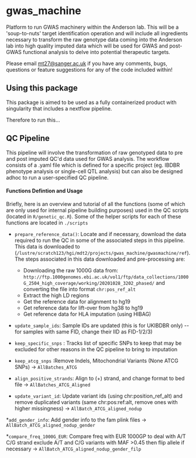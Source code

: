# gwas_machine
Platform to run GWAS machinery within the Anderson lab. This will be a 'soup-to-nuts' target identification operation and will include all ingredients necessary to transform the raw genotype data coming into the Anderson lab into high quality imputed data which will be used for GWAS and post-GWAS functional analysis to delve into potential therapeutic targets.

Please email mt27@sanger.ac.uk if you have any comments, bugs, questions or feature suggestions for any of the code included within!

## Using this package

This package is aimed to be used as a fully containerized product with singularity that includes a nextflow pipeline.

Therefore to run this...

## QC Pipeline

This pipeline will involve the transformation of raw genotyped data to pre and post imputed QC'd data used for GWAS analysis. The workflow consists of a .yaml file which is defined for a specific project (eg. IBDBR phenotype analysis or single-cell QTL analysis) but can also be designed adhoc to run a user-specified QC pipeline. 

#### Functions Defintion and Usage

Briefly, here is an overview and tutorial of all the functions (some of which are only used for internal pipeline building purposes) used in the QC scripts (located in `R/genetic_qc.R`). Some of the helper scripts for each of these functions are located in `./scripts`

* `prepare_reference_data()`: Locate and if necessary, download the data required to run the QC in some of the associated steps in this pipeline. This data is downloaded to (`/lustre/scratch123/hgi/mdt2/projects/gwas_machine/gwasmachine/ref`). The steps associated in this data downloaded and pre-processing are:
  + Downloading the raw 1000G data from:         `http://ftp.1000genomes.ebi.ac.uk/vol1/ftp/data_collections/1000G_2504_high_coverage/working/20201028_3202_phased/` and converting    the file into format `chr:pos_ref_alt`
  + Extract the high LD regions
  + Get the reference data for alignment to hg19
  + Get reference data for lift-over from hg38 to hg19
  + Get reference data for HLA imputation (using HIBAG)

* `update_sample_ids`: Sample IDs are updated (this is for UKIBDBR only) -- for samples with same FID, change their IID as FID-1/2/3)

* `keep_specific_snps` : Tracks list of specific SNPs to keep that may be excluded for other reasons in the QC pipeline to bring to imputation

* `keep_atcg_snps` :Remove Indels, Mitochondrial Variants (None ATCG SNPs) -> `AllBatches_ATCG`

* `align_positive_strands`: Align to (+) strand, and change format to bed file -> `AllBatches_ATCG_Aligned`

* `update_variant_id`: Update variant ids (using chr:position_ref_alt) and remove duplicated variants (same chr:pos:ref:alt, remove ones with higher missingness) -> `AllBatch_ATCG_aligned_nodup`

*`add_gender_info`: Add gender info to the fam plink files -> `AllBatch_ATCG_aligned_nodup_gender`

*`compare_freq_1000G_EUR`: Compare freq with EUR 1000GP to deal with A/T   C/G strand exclude A/T and C/G variants with MAF >0.45 then flip allele if necessary -> `AllBatch_ATCG_aligned_nodup_gender_filp`







